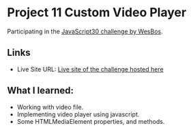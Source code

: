 # Project 11 Custom Video Player

Participating in the [JavaScript30 challenge by WesBos](https://javascript30.com/).

## Links

- Live Site URL: [Live site of the challenge hosted here](https://junayedrahaman50.github.io/JavaScript30/11-Custom-Video-Player/)

## What I learned:

- Working with video file.
- Implementing video player using javascript.
- Some HTMLMediaElement properties, and methods.
